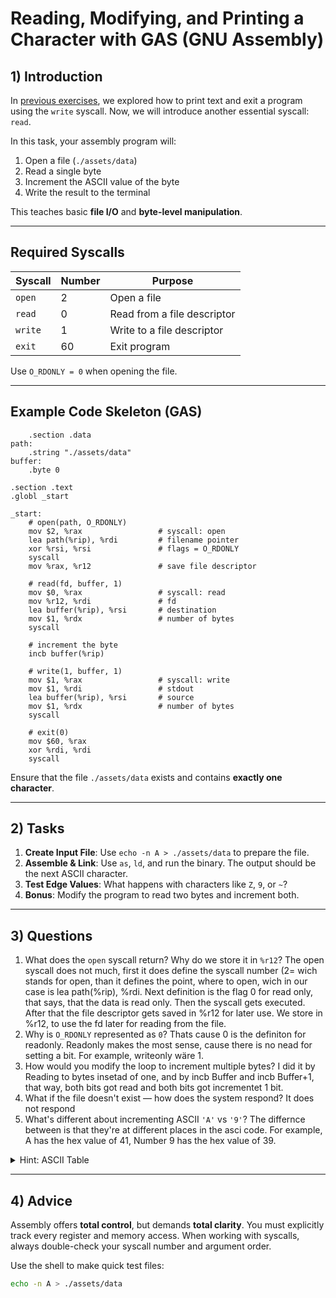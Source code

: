 <!---
{
  "depends_on": ["https://github.com/STEMgraph/e3a451cf-dccf-474b-97d2-17505e309ba0"],
  "author": "Stephan Bökelmann",
  "first_used": "2025-04-01",
  "keywords": ["GAS", "syscall", "read", "write", "file descriptor", "ASCII", "Linux"]
}
--->

# Reading, Modifying, and Printing a Character with GAS (GNU Assembly)

## 1) Introduction

In [previous exercises](https://github.com/STEMgraph/e3a451cf-dccf-474b-97d2-17505e309ba0), we explored how to print text and exit a program using the `write` syscall. Now, we will introduce another essential syscall: `read`.

In this task, your assembly program will:

1. Open a file (`./assets/data`)
2. Read a single byte
3. Increment the ASCII value of the byte
4. Write the result to the terminal

This teaches basic **file I/O** and **byte-level manipulation**.

---

## Required Syscalls

| Syscall     | Number | Purpose       |
|-------------|--------|---------------|
| `open`      | 2      | Open a file   |
| `read`      | 0      | Read from a file descriptor |
| `write`     | 1      | Write to a file descriptor  |
| `exit`      | 60     | Exit program  |

Use `O_RDONLY = 0` when opening the file.

---

## Example Code Skeleton (GAS)

```gas
    .section .data
path:
    .string "./assets/data"
buffer:
    .byte 0

.section .text
.globl _start

_start:
    # open(path, O_RDONLY)
    mov $2, %rax                 # syscall: open
    lea path(%rip), %rdi         # filename pointer
    xor %rsi, %rsi               # flags = O_RDONLY
    syscall
    mov %rax, %r12               # save file descriptor

    # read(fd, buffer, 1)
    mov $0, %rax                 # syscall: read
    mov %r12, %rdi               # fd
    lea buffer(%rip), %rsi       # destination
    mov $1, %rdx                 # number of bytes
    syscall

    # increment the byte
    incb buffer(%rip)

    # write(1, buffer, 1)
    mov $1, %rax                 # syscall: write
    mov $1, %rdi                 # stdout
    lea buffer(%rip), %rsi       # source
    mov $1, %rdx                 # number of bytes
    syscall

    # exit(0)
    mov $60, %rax
    xor %rdi, %rdi
    syscall
```

Ensure that the file `./assets/data` exists and contains **exactly one character**.

---

## 2) Tasks

1. **Create Input File**: Use `echo -n A > ./assets/data` to prepare the file.
2. **Assemble & Link**: Use `as`, `ld`, and run the binary. The output should be the next ASCII character.
3. **Test Edge Values**: What happens with characters like `Z`, `9`, or `~`?
4. **Bonus**: Modify the program to read two bytes and increment both.

---

## 3) Questions

1. What does the `open` syscall return? Why do we store it in `%r12`? The open syscall does not much, first it does define the syscall number (2= wich stands for open, than it defines the point, where to open, wich in our case is lea path(%rip), %rdi. Next definition is the flag 0 for read only, that says, that the data is read only. Then the syscall gets executed. After that the file descriptor gets saved in %r12 for later use. We store in %r12, to use the fd later for reading from the file.
2. Why is `O_RDONLY` represented as `0`? Thats cause 0 is the definiton for readonly. Readonly makes the most sense, cause there is no nead for setting a bit. For example, writeonly wäre 1.
3. How would you modify the loop to increment multiple bytes? I did it by Reading to bytes insetad of one, and by incb Buffer and incb Buffer+1, that way, both bits got read and both bits got incrementet 1 bit.
4. What if the file doesn't exist — how does the system respond? It does not respond
5. What's different about incrementing ASCII `'A'` vs `'9'`? The differnce between is that they're at different places in the asci code. For example, A has the hex value of 41, Number 9 has the hex value of 39.

<details>
  <summary>Hint: ASCII Table</summary>

  Use [ASCII Table Reference](https://www.asciitable.com/) to understand what values you're manipulating.
</details>

---

## 4) Advice

Assembly offers **total control**, but demands **total clarity**. You must explicitly track every register and memory access. When working with syscalls, always double-check your syscall number and argument order.

Use the shell to make quick test files:

```bash
echo -n A > ./assets/data
```
